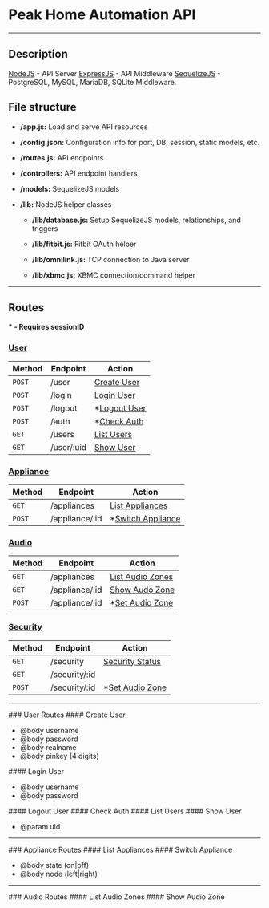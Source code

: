 # Peak Home Automation API


- - - 

## Description

[NodeJS](http://nodejs.org) - API Server
[ExpressJS](http://expressjs.com/api.html) - API Middleware
[SequelizeJS](http://sequelizejs.com/docs/latest/installation) - PostgreSQL, MySQL, MariaDB, SQLite Middleware.

## File structure

* **/app.js:** Load and serve API resources

* **/config.json:** Configuration info for port, DB, session, static models, etc.

* **/routes.js:** API endpoints

* **/controllers:** API endpoint handlers

* **/models:** SequelizeJS models

* **/lib:** NodeJS helper classes

  * **/lib/database.js:** Setup SequelizeJS models, relationships, and triggers

  * **/lib/fitbit.js:** Fitbit OAuth helper

  * **/lib/omnilink.js:** TCP connection to Java server

  * **/lib/xbmc.js:** XBMC connection/command helper

- - - 

## Routes

__* - Requires sessionID__

### [User](#user-routes)
 Method        | Endpoint                  | Action 
-------------  | ------------------------- | -----------------------------------------
`POST`         | /user                     | [Create User](#create-user)
`POST`         | /login                    | [Login User](#login-user)
`POST`         | /logout                   | *[Logout User](#logout-user)
`POST`         | /auth                     | *[Check Auth](#check-auth)
`GET`          | /users                    | [List Users](#list-users)
`GET`          | /user/:uid                | [Show User](#show-user)

### [Appliance](#appliance-routes)
 Method        | Endpoint                  | Action 
-------------  | ------------------------- | -----------------------------------------
`GET`          | /appliances               | [List Appliances](#list-appliances)
`POST`         | /appliance/:id            | *[Switch Appliance](#switch-appliance)

### [Audio](#audio-routes)
 Method        | Endpoint                  | Action 
-------------  | ------------------------- | -----------------------------------------
`GET`          | /appliances               | [List Audio Zones](#list-audio-zones)
`GET`          | /appliance/:id            | [Show Audo Zone](#show-audio-zone)
`POST`         | /appliance/:id            | *[Set Audio Zone](#set-audio-zone)

### [Security](#security-routes)
 Method        | Endpoint                  | Action 
-------------  | ------------------------- | -----------------------------------------
`GET`          | /security                 | [Security Status](#security-status)
`GET`          | /security/:id             | [](#)
`POST`         | /security/:id             | *[Set Audio Zone](#set-audio-zone)
- - -

<a name="user-routes">
### User Routes

<a name="create-user">
#### Create User

- @body username
- @body password
- @body realname
- @body pinkey   (4 digits)


<a name="login-user">
#### Login User

- @body username  
- @body password


<a name="logout-user">
#### Logout User


<a name="check-auth">
#### Check Auth


<a name="list-users">
#### List Users


<a name="show-user">
#### Show User

- @param uid

- - -

<a name="appliance-routes">
### Appliance Routes

<a name="list-appliances">
#### List Appliances


<a name="switch-appliance">
#### Switch Appliance

- @body state (on|off)
- @body node  (left|right)

- - -

<a name="audio-routes">
### Audio Routes

<a name="list-audio-zones">
#### List Audio Zones


<a name="show-audio-zone">
#### Show Audio Zone


